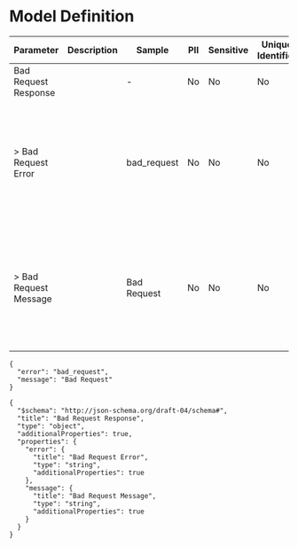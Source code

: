 # Model Definition
| Parameter | Description | Sample | PII | Sensitive | Unique Identifier | Mandatory | Default | Details |
| --- | --- | --- | --- | --- | --- | --- | --- | --- |
|  Bad Request Response |  |  -  | No | No | No | No |  |Data Type : object<br>  |
| &gt; Bad Request Error |  | bad_request | No | No | No | No |  |Data Type : string<br> Min. length :  - <br> Max. length :  - <br> Regex :  - <br>  |
| &gt; Bad Request Message |  | Bad Request | No | No | No | No |  |Data Type : string<br> Min. length :  - <br> Max. length :  - <br> Regex :  - <br>  |





```
{
  "error": "bad_request",
  "message": "Bad Request"
}
```




```
{
  "$schema": "http://json-schema.org/draft-04/schema#",
  "title": "Bad Request Response",
  "type": "object",
  "additionalProperties": true,
  "properties": {
    "error": {
      "title": "Bad Request Error",
      "type": "string",
      "additionalProperties": true
    },
    "message": {
      "title": "Bad Request Message",
      "type": "string",
      "additionalProperties": true
    }
  }
}
```

